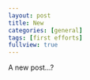 ```yaml
---
layout: post
title: New
categories: [general]
tags: [first efforts]
fullview: true
---
```


A new post...?